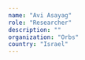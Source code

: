 ```yaml
---
name: "Avi Asayag"
role: "Researcher"
description: ""
organization: "Orbs"
country: "Israel"
---
```

